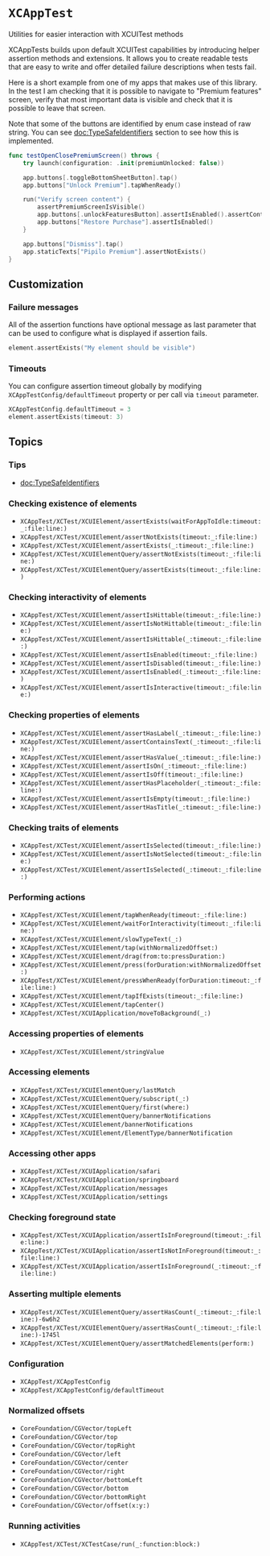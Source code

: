 # ``XCAppTest``

Utilities for easier interaction with XCUITest methods

XCAppTests builds upon default XCUITest capabilities by introducing helper assertion methods and extensions. It allows you to create readable tests that are easy to write and offer detailed failure descriptions when tests fail.

Here is a short example from one of my apps that makes use of this library. In the test I am checking that it is possible to navigate to "Premium features" screen, verify that most important data is visible and check that it is possible to leave that screen.

Note that some of the buttons are identified by enum case instead of raw string. You can see <doc:TypeSafeIdentifiers> section to see how this is implemented.

```swift
func testOpenClosePremiumScreen() throws {
    try launch(configuration: .init(premiumUnlocked: false))

    app.buttons[.toggleBottomSheetButton].tap()
    app.buttons["Unlock Premium"].tapWhenReady()

    run("Verify screen content") {
        assertPremiumScreenIsVisible()
        app.buttons[.unlockFeaturesButton].assertIsEnabled().assertContainsText("Lifetime access")
        app.buttons["Restore Purchase"].assertIsEnabled()
    }

    app.buttons["Dismiss"].tap()
    app.staticTexts["Pipilo Premium"].assertNotExists()
}
```

## Customization

### Failure messages

All of the assertion functions have optional message as last parameter that can be used to configure what is displayed if assertion fails.

```swift
element.assertExists("My element should be visible")
```

### Timeouts

You can configure assertion timeout globally by modifying ``XCAppTestConfig/defaultTimeout`` property or per call via `timeout` parameter.

```swift
XCAppTestConfig.defaultTimeout = 3
element.assertExists(timeout: 3)
```

## Topics

### Tips

- <doc:TypeSafeIdentifiers>

### Checking existence of elements

- ``XCAppTest/XCTest/XCUIElement/assertExists(waitForAppToIdle:timeout:_:file:line:)``
- ``XCAppTest/XCTest/XCUIElement/assertNotExists(timeout:_:file:line:)``
- ``XCAppTest/XCTest/XCUIElement/assertExists(_:timeout:_:file:line:)``
- ``XCAppTest/XCTest/XCUIElementQuery/assertNotExists(timeout:_:file:line:)``
- ``XCAppTest/XCTest/XCUIElementQuery/assertExists(timeout:_:file:line:)``

### Checking interactivity of elements

- ``XCAppTest/XCTest/XCUIElement/assertIsHittable(timeout:_:file:line:)``
- ``XCAppTest/XCTest/XCUIElement/assertIsNotHittable(timeout:_:file:line:)``
- ``XCAppTest/XCTest/XCUIElement/assertIsHittable(_:timeout:_:file:line:)``
- ``XCAppTest/XCTest/XCUIElement/assertIsEnabled(timeout:_:file:line:)``
- ``XCAppTest/XCTest/XCUIElement/assertIsDisabled(timeout:_:file:line:)``
- ``XCAppTest/XCTest/XCUIElement/assertIsEnabled(_:timeout:_:file:line:)``
- ``XCAppTest/XCTest/XCUIElement/assertIsInteractive(timeout:_:file:line:)``

### Checking properties of elements

- ``XCAppTest/XCTest/XCUIElement/assertHasLabel(_:timeout:_:file:line:)``
- ``XCAppTest/XCTest/XCUIElement/assertContainsText(_:timeout:_:file:line:)``
- ``XCAppTest/XCTest/XCUIElement/assertHasValue(_:timeout:_:file:line:)``
- ``XCAppTest/XCTest/XCUIElement/assertIsOn(_:timeout:_:file:line:)``
- ``XCAppTest/XCTest/XCUIElement/assertIsOff(timeout:_:file:line:)``
- ``XCAppTest/XCTest/XCUIElement/assertHasPlaceholder(_:timeout:_:file:line:)``
- ``XCAppTest/XCTest/XCUIElement/assertIsEmpty(timeout:_:file:line:)``
- ``XCAppTest/XCTest/XCUIElement/assertHasTitle(_:timeout:_:file:line:)``

### Checking traits of elements

- ``XCAppTest/XCTest/XCUIElement/assertIsSelected(timeout:_:file:line:)``
- ``XCAppTest/XCTest/XCUIElement/assertIsNotSelected(timeout:_:file:line:)``
- ``XCAppTest/XCTest/XCUIElement/assertIsSelected(_:timeout:_:file:line:)``

### Performing actions

- ``XCAppTest/XCTest/XCUIElement/tapWhenReady(timeout:_:file:line:)``
- ``XCAppTest/XCTest/XCUIElement/waitForInteractivity(timeout:_:file:line:)``
- ``XCAppTest/XCTest/XCUIElement/slowTypeText(_:)``
- ``XCAppTest/XCTest/XCUIElement/tap(withNormalizedOffset:)``
- ``XCAppTest/XCTest/XCUIElement/drag(from:to:pressDuration:)``
- ``XCAppTest/XCTest/XCUIElement/press(forDuration:withNormalizedOffset:)``
- ``XCAppTest/XCTest/XCUIElement/pressWhenReady(forDuration:timeout:_:file:line:)``
- ``XCAppTest/XCTest/XCUIElement/tapIfExists(timeout:_:file:line:)``
- ``XCAppTest/XCTest/XCUIElement/tapCenter()``
- ``XCAppTest/XCTest/XCUIApplication/moveToBackground(_:)``

### Accessing properties of elements

- ``XCAppTest/XCTest/XCUIElement/stringValue``

### Accessing elements

- ``XCAppTest/XCTest/XCUIElementQuery/lastMatch``
- ``XCAppTest/XCTest/XCUIElementQuery/subscript(_:)``
- ``XCAppTest/XCTest/XCUIElementQuery/first(where:)``
- ``XCAppTest/XCTest/XCUIElementQuery/bannerNotifications``
- ``XCAppTest/XCTest/XCUIElement/bannerNotifications``
- ``XCAppTest/XCTest/XCUIElement/ElementType/bannerNotification``

### Accessing other apps

- ``XCAppTest/XCTest/XCUIApplication/safari``
- ``XCAppTest/XCTest/XCUIApplication/springboard``
- ``XCAppTest/XCTest/XCUIApplication/messages``
- ``XCAppTest/XCTest/XCUIApplication/settings``

### Checking foreground state

- ``XCAppTest/XCTest/XCUIApplication/assertIsInForeground(timeout:_:file:line:)``
- ``XCAppTest/XCTest/XCUIApplication/assertIsNotInForeground(timeout:_:file:line:)``
- ``XCAppTest/XCTest/XCUIApplication/assertIsInForeground(_:timeout:_:file:line:)``

### Asserting multiple elements

- ``XCAppTest/XCTest/XCUIElementQuery/assertHasCount(_:timeout:_:file:line:)-6w6h2``
- ``XCAppTest/XCTest/XCUIElementQuery/assertHasCount(_:timeout:_:file:line:)-1745l``
- ``XCAppTest/XCTest/XCUIElementQuery/assertMatchedElements(perform:)``

### Configuration

- ``XCAppTest/XCAppTestConfig``
- ``XCAppTest/XCAppTestConfig/defaultTimeout``

### Normalized offsets

- ``CoreFoundation/CGVector/topLeft``
- ``CoreFoundation/CGVector/top``
- ``CoreFoundation/CGVector/topRight``
- ``CoreFoundation/CGVector/left``
- ``CoreFoundation/CGVector/center``
- ``CoreFoundation/CGVector/right``
- ``CoreFoundation/CGVector/bottomLeft``
- ``CoreFoundation/CGVector/bottom``
- ``CoreFoundation/CGVector/bottomRight``
- ``CoreFoundation/CGVector/offset(x:y:)``

### Running activities

- ``XCAppTest/XCTest/XCTestCase/run(_:function:block:)``
